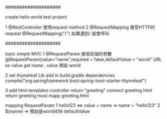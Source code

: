 ####################

create hello world test project

1 @RestController 使用request method
2 @RequestMapping 接受HTTP的request  @RequestMapping("/") 如果遇到/ 就會呼叫

####################

topic simple MVC
1
@RequestParam 接收前端的參數
@RequestParam(value="name",required = false,defaultValue = "world"
URL ex value get name , value 預設 world

2 set thymeleaf Lib
add in build.gradle dependencies
compile("org.springframework.boot:spring-boot-starter-thymeleaf")

3 add html
  templates
  controller return "greeting" connect greeting.html  return greeting must mapp greeting.html
  <p th:text = "'hello123,'+${name}+'!'"> mapping RequestParam
  1 hello123 <=> value = name => name = "hello123"
  2 ${name} => 預設是world456 defaultValue
